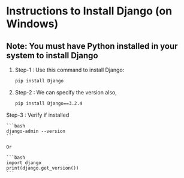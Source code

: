 # Instructions to Install Django (on Windows)

## Note: You must have Python installed in your system to install Django

1. Step-1 : Use this command to install Django:
    
    ```bash
    pip install Django
    ```

2. Step-2 : We can specify the version also, 

    ```bash
    pip install Django==3.2.4
    ```

Step-3 : Verify if installed
    
    ```bash
    django-admin --version
    ```

    Or

    ```bash
    import django 
    print(django.get_version())
    ```


# 
